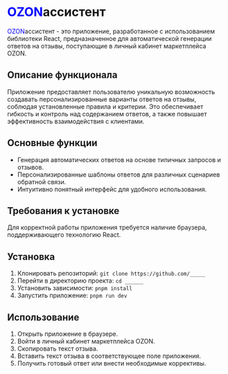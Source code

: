 # <span style="color:blue">OZON</span>ассистент

<span style="color:blue">OZON</span>ассистент - это приложение, разработанное с использованием библиотеки React, предназначенное для автоматической генерации ответов на отзывы, поступающие в личный кабинет маркетплейса OZON.

## Описание функционала

Приложение предоставляет пользователю уникальную возможность создавать персонализированные варианты ответов на отзывы, соблюдая установленные правила и критерии. Это обеспечивает гибкость и контроль над содержанием ответов, а также повышает эффективность взаимодействия с клиентами.

## Основные функции

- Генерация автоматических ответов на основе типичных запросов и отзывов.
- Персонализированные шаблоны ответов для различных сценариев обратной связи.
- Интуитивно понятный интерфейс для удобного использования.

## Требования к установке

Для корректной работы приложения требуется наличие браузера, поддерживающего технологию React.

## Установка

1. Клонировать репозиторий: `git clone https://github.com/_____`
2. Перейти в директорию проекта: `cd ______`
3. Установить зависимости: `pnpm install`
4. Запустить приложение: `pnpm run dev`

## Использование

1. Открыть приложение в браузере.
2. Войти в личный кабинет маркетплейса OZON.
3. Скопировать текст отзыва.
4. Вставить текст отзыва в соответствующее поле приложения.
5. Получить готовый ответ или внести необходимые коррективы.